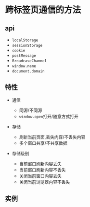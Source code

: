 # 跨标签页通信的方法

## api

 - `localStorage`
 - `sessionStorage`
 - `cookie`
 - `postMessage`
 - `BroadcaseChannel`
 - `window.name`
 - `document.domain`
  
## 特性
  
 - 通信
     - 同源/不同源
     - `window.open`打开/随意方式打开
 - 存储
     - 刷新当前页面,丢失内容/不丢失内容
     - 多个窗口共享/不共享数据
     
 - 存储级别
     - 当前窗口刷新内容丢失
     - 当前窗口刷新内容不丢失
     - 关闭当前窗口内容丢失
     - 关闭当前浏览器内容不丢失

## 实例


